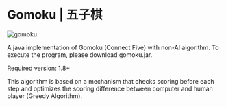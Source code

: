 # Gomoku | 五子棋

![gomoku](https://user-images.githubusercontent.com/26239939/44562305-9791af00-a78b-11e8-904b-cf7f709299fa.gif)

A java implementation of Gomoku (Connect Five) with non-AI algorithm. To execute the program, please download gomoku.jar.

Required version: 1.8+

This algorithm is based on a mechanism that checks scoring before each step and optimizes the scoring difference between computer and human player (Greedy Algorithm).


